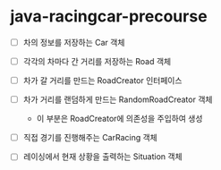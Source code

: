 # java-racingcar-precourse

- [ ] 차의 정보를 저장하는 Car 객체

- [ ] 각각의 차마다 간 거리를 저장하는 Road 객체

- [ ] 차가 갈 거리를 만드는 RoadCreator 인터페이스

- [ ] 차가 거리를 랜덤하게 만드는 RandomRoadCreator 객체
  - 이 부분은 RoadCreator에 의존성을 주입하여 생성

- [ ] 직접 경기를 진행해주는 CarRacing 객체

- [ ] 레이싱에서 현재 상황을 출력하는 Situation 객체
